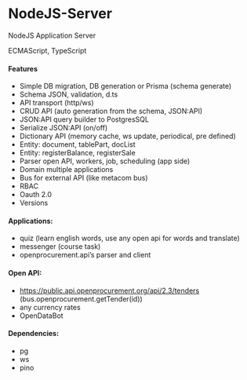 # NodeJS-Server
NodeJS Application Server

ECMAScript, TypeScript

#### Features

- Simple DB migration, DB generation or Prisma (schema generate)
- Schema JSON, validation, d.ts
- API transport (http/ws)
- CRUD API (auto generation from the schema, JSON:API)
- JSON:API query builder to PostgresSQL
- Serialize JSON:API (on/off)
- Dictionary API (memory cache, ws update, periodical, pre defined)
- Entity: document, tablePart, docList
- Entity: registerBalance, registerSale
- Parser open API, workers, job, scheduling (app side)
- Domain multiple applications
- Bus for external API (like metacom bus)
- RBAC
- Oauth 2.0
- Versions 

#### Applications:
- quiz (learn english words, use any open api for words and translate)
- messenger (course task)
- openprocurement.api’s parser and client
  
#### Open API:
- https://public.api.openprocurement.org/api/2.3/tenders (bus.openprocurement.getTender(id))
- any currency rates
- OpenDataBot

#### Dependencies:
- pg
- ws
- pino
